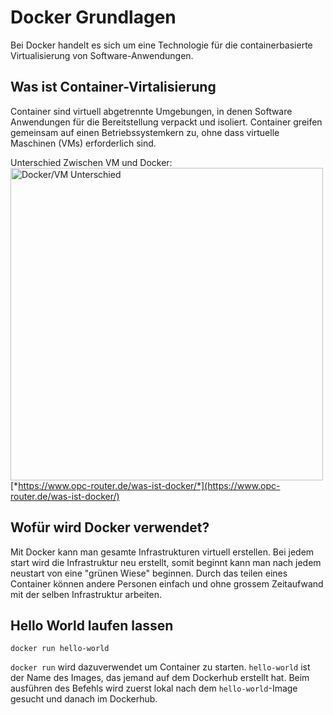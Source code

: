 # Docker Grundlagen
Bei Docker handelt es sich um eine Technologie für die containerbasierte Virtualisierung von Software-Anwendungen.

## Was ist Container-Virtalisierung
Container sind virtuell abgetrennte Umgebungen, in denen Software Anwendungen für die Bereitstellung verpackt und isoliert. Container greifen gemeinsam auf einen Betriebssystemkern zu, ohne dass virtuelle Maschinen (VMs) erforderlich sind.

Unterschied Zwischen VM und Docker: <br>
<img src="/assets/vm-docker.webp" alt="Docker/VM Unterschied" width="500"/> <br>
[*https://www.opc-router.de/was-ist-docker/*](https://www.opc-router.de/was-ist-docker/)

## Wofür wird Docker verwendet?

Mit Docker kann man gesamte Infrastrukturen virtuell erstellen. Bei jedem start wird die Infrastruktur neu erstellt, somit beginnt kann man nach jedem neustart von eine "grünen Wiese" beginnen. Durch das teilen eines Container können andere Personen einfach und ohne grossem Zeitaufwand mit der selben Infrastruktur arbeiten.

## Hello World laufen lassen

````docker
docker run hello-world
````

``docker run`` wird dazuverwendet um Container zu starten. ``hello-world`` ist der Name des Images, das jemand auf dem Dockerhub erstellt hat. Beim ausführen des Befehls wird zuerst lokal nach dem ``hello-world``-Image gesucht und danach im Dockerhub.